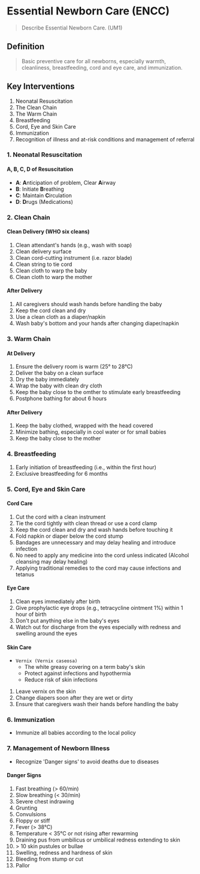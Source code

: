 # Essential Newborn Care (ENCC)

> Describe Essential Newborn Care. (UM1)

## Definition

> Basic preventive care for all newborns, especially warmth, cleanliness, breastfeeding, cord and eye care, and immunization.

## Key Interventions

1. Neonatal Resuscitation
1. The Clean Chain
1. The Warm Chain
1. Breastfeeding
1. Cord, Eye and Skin Care
1. Immunization
1. Recognition of illness and at-risk conditions and management of referral

### 1. Neonatal Resuscitation

#### A, B, C, D of Resuscitation

- **A**: **A**nticipation of problem, Clear **A**irway
- **B**: Initiate **B**reathing
- **C**: Maintain **C**irculation
- **D**: **D**rugs (Medications)

### 2. Clean Chain

#### Clean Delivery (WHO six cleans)

1. Clean attendant's hands (e.g., wash with soap)
1. Clean delivery surface
1. Clean cord-cutting instrument (i.e. razor blade)
1. Clean string to tie cord
1. Clean cloth to warp the baby
1. Clean cloth to warp the mother

#### After Delivery

1. All caregivers should wash hands before handling the baby
1. Keep the cord clean and dry
1. Use a clean cloth as a diaper/napkin
1. Wash baby's bottom and your hands after changing diaper/napkin

### 3. Warm Chain

#### At Delivery

1. Ensure the delivery room is warm (25° to 28°C)
1. Deliver the baby on a clean surface
1. Dry the baby immediately
1. Wrap the baby with clean dry cloth
1. Keep the baby close to the omther to stimulate early breastfeeding
1. Postphone bathing for about 6 hours

#### After Delivery

1. Keep the baby clothed, wrapped with the head covered
1. Minimize bathing, especially in cool water or for small babies
1. Keep the baby close to the mother

### 4. Breastfeeding

1. Early initiation of breastfeeding (i.e., within the first hour)
1. Exclusive breastfeeding for 6 months

### 5. Cord, Eye and Skin Care

#### Cord Care

1. Cut the cord with a clean instrument
1. Tie the cord tightly with clean thread or use a cord clamp
1. Keep the cord clean and dry and wash hands before touching it
1. Fold napkin or diaper below the cord stump
1. Bandages are unnecessary and may delay healing and introduce infection
1. No need to apply any medicine into the cord unless indicated (Alcohol cleansing may delay healing)
1. Applying traditional remedies to the cord may cause infections and tetanus

#### Eye Care

1. Clean eyes immediately after birth
1. Give prophylactic eye drops (e.g., tetracycline ointment 1%) within 1 hour of birth
1. Don't put anything else in the baby's eyes
1. Watch out for discharge from the eyes especially with redness and swelling around the eyes

#### Skin Care

- `Vernix (Vernix caseosa)`
  - The white greasy covering on a term baby's skin
  - Protect against infections and hypothermia
  - Reduce risk of skin infections

1. Leave vernix on the skin
1. Change diapers soon after they are wet or dirty
1. Ensure that caregivers wash their hands before handling the baby

### 6. Immunization

- Immunize all babies according to the local policy

### 7. Management of Newborn Illness

- Recognize 'Danger signs' to avoid deaths due to diseases

#### Danger Signs

1. Fast breathing (> 60/min)
1. Slow breathing (< 30/min)
1. Severe chest indrawing
1. Grunting
1. Convulsions
1. Floppy or stiff
1. Fever (> 38°C)
1. Temperature < 35°C or not rising after rewarming
1. Draining pus from umbilicus or umbilical redness extending to skin
1. \> 10 skin pustules or bullae
1. Swelling, redness and hardness of skin
1. Bleeding from stump or cut
1. Pallor

